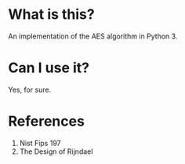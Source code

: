 # What is this?

An implementation of the AES algorithm in Python 3.

# Can I use it?

Yes, for sure.

# References

1. Nist Fips 197
2. The Design of Rijndael
